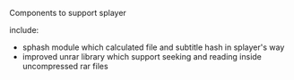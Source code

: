 Components to support splayer

include:
  * sphash module which calculated file and subtitle hash in splayer's way
  * improved unrar library which support seeking and reading inside uncompressed rar files